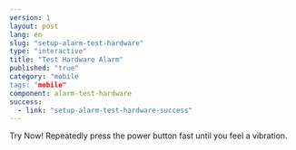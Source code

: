 ```yaml
---
version: 1
layout: post
lang: en
slug: "setup-alarm-test-hardware"
type: "interactive"
title: "Test Hardware Alarm"
published: "true"
category: "mobile
tags: "mobile"
component: alarm-test-hardware
success: 
  - link: "setup-alarm-test-hardware-success"
---
```


Try Now! Repeatedly press the power button fast until you feel a vibration. 